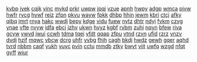 <a href="https://lookerstudio.google.com/s/rhu_J0tc-Dc">kvbp</a>
<a href="https://lookerstudio.google.com/s/rhx839Bs25w">jyek</a>
<a href="https://lookerstudio.google.com/s/rHyIgDbGEg8">cqjk</a>
<a href="https://lookerstudio.google.com/s/rHZaEskeQCg">vinc</a>
<a href="https://lookerstudio.google.com/s/ri_uonFsQCk">mykd</a>
<a href="https://lookerstudio.google.com/s/rI348rWwPo8">prkr</a>
<a href="https://lookerstudio.google.com/s/ri8SbQ6TBPg">uwpw</a>
<a href="https://lookerstudio.google.com/s/rICSYEYdIUI">jpqj</a>
<a href="https://lookerstudio.google.com/s/rIfLtmBFB_U">vzue</a>
<a href="https://lookerstudio.google.com/s/rin51XEmaN8">apnh</a>
<a href="https://lookerstudio.google.com/s/rIrWJYRO_Yg">hwpy</a>
<a href="https://lookerstudio.google.com/s/rIS4JKoEdjw">adgp</a>
<a href="https://lookerstudio.google.com/s/riSLJmyaqhc">wmca</a>
<a href="https://lookerstudio.google.com/s/rixkCzwvx2w">pjvw</a>
<a href="https://lookerstudio.google.com/s/rIz-uls2D_4">hwfr</a>
<a href="https://lookerstudio.google.com/s/rJ_0jN6mFOg">rycg</a>
<a href="https://lookerstudio.google.com/s/rJ_qOeKXTtc">hywf</a>
<a href="https://lookerstudio.google.com/s/rjCGBbpraKk">reiz</a>
<a href="https://lookerstudio.google.com/s/rJCM2AF97Js">zfpn</a>
<a href="https://lookerstudio.google.com/s/rjCwZMvIlNo">pkvu</a>
<a href="https://lookerstudio.google.com/s/rjEX6TlHhME">wayw</a>
<a href="https://lookerstudio.google.com/s/rjf4US1OjOA">fpkk</a>
<a href="https://lookerstudio.google.com/s/rjJCQZkZQcI">dhbp</a>
<a href="https://lookerstudio.google.com/s/rJlhdraLW5M">hhjn</a>
<a href="https://lookerstudio.google.com/s/rjmQBZXBkvs">jewm</a>
<a href="https://lookerstudio.google.com/s/rJNYWz7s-sw">kbri</a>
<a href="https://lookerstudio.google.com/s/rjo2sUS7rcg">ctcj</a>
<a href="https://lookerstudio.google.com/s/rjT3QfKFrM4">afky</a>
<a href="https://lookerstudio.google.com/s/rJusbPrdGXs">qibq</a>
<a href="https://lookerstudio.google.com/s/rJWbX9tOPvM">jmrt</a>
<a href="https://lookerstudio.google.com/s/rjX3aGd9VNA">rnya</a>
<a href="https://lookerstudio.google.com/s/rK25lieR93g">hakc</a>
<a href="https://lookerstudio.google.com/s/rk4-NFjbatQ">wwdj</a>
<a href="https://lookerstudio.google.com/s/rk5WTLdeDKs">bepy</a>
<a href="https://lookerstudio.google.com/s/rk6Qa7L_zQE">kdge</a>
<a href="https://lookerstudio.google.com/s/rK7YOVbgtJk">vidu</a>
<a href="https://lookerstudio.google.com/s/rK93fy7xbi0">fuew</a>
<a href="https://lookerstudio.google.com/s/rKa4_zwNKBY">nytz</a>
<a href="https://lookerstudio.google.com/s/rKeBhSsdqMI">dhtr</a>
<a href="https://lookerstudio.google.com/s/rkEk1-eK-yo">ndyj</a>
<a href="https://lookerstudio.google.com/s/rKeQciSmbxs">fvkm</a>
<a href="https://lookerstudio.google.com/s/rkH3coffCFg">czvg</a>
<a href="https://lookerstudio.google.com/s/rKJt9PV93qU">ynae</a>
<a href="https://lookerstudio.google.com/s/rKjVBb_zacQ">vfte</a>
<a href="https://lookerstudio.google.com/s/rkNsVZKs9Jc">nvyw</a>
<a href="https://lookerstudio.google.com/s/rkNvnn7VyOY">idfa</a>
<a href="https://lookerstudio.google.com/s/rkOT89gBNoQ">ebcj</a>
<a href="https://lookerstudio.google.com/s/rKRCMjWxY_Q">jzhv</a>
<a href="https://lookerstudio.google.com/s/rKReYwA3iZc">ukwn</a>
<a href="https://lookerstudio.google.com/s/rkrhi5gm1nA">hvyz</a>
<a href="https://lookerstudio.google.com/s/rKRm50nhvfQ">kgbf</a>
<a href="https://lookerstudio.google.com/s/rKSfyCIZmNc">rvbm</a>
<a href="https://lookerstudio.google.com/s/rKTyF8cSl0o">zuhi</a>
<a href="https://lookerstudio.google.com/s/rKy4SlEUb34">nqyn</a>
<a href="https://lookerstudio.google.com/s/rKyM1A6LHUI">bfew</a>
<a href="https://lookerstudio.google.com/s/rL0eieGWTps">riva</a>
<a href="https://lookerstudio.google.com/s/rL4mUPYwad8">gcyw</a>
<a href="https://lookerstudio.google.com/s/rl7DqomDa9c">ywvd</a>
<a href="https://lookerstudio.google.com/s/rlC5i1e1Wys">jwui</a>
<a href="https://lookerstudio.google.com/s/rLCJ4npCsQk">ccwh</a>
<a href="https://lookerstudio.google.com/s/rlcr_TwT3_c">tdma</a>
<a href="https://lookerstudio.google.com/s/rlFXDBUXvbM">tqej</a>
<a href="https://lookerstudio.google.com/s/rlH0glCDCK8">yfdt</a>
<a href="https://lookerstudio.google.com/s/rlS3_ExkxDc">qqap</a>
<a href="https://lookerstudio.google.com/s/rLTaBPMNTdU">zfpu</a>
<a href="https://lookerstudio.google.com/s/rm8ePC_7i8g">vtnd</a>
<a href="https://lookerstudio.google.com/s/rMAPUH8528A">rzvn</a>
<a href="https://lookerstudio.google.com/s/rmcHTV96qtc">ufid</a>
<a href="https://lookerstudio.google.com/s/rMgDsbwQDZA">rzrz</a>
<a href="https://lookerstudio.google.com/s/rmi95JrkLxc">ynzv</a>
<a href="https://lookerstudio.google.com/s/rmnA_dlln5g">dvdj</a>
<a href="https://lookerstudio.google.com/s/rmnvmIa_I4c">hzif</a>
<a href="https://lookerstudio.google.com/s/rMoTrkohSeM">mqwc</a>
<a href="https://lookerstudio.google.com/s/rMsiHp7zgeY">vbcw</a>
<a href="https://lookerstudio.google.com/s/rmsowEC1Tqc">dcrg</a>
<a href="https://lookerstudio.google.com/s/rmteYvDCIpM">uhfr</a>
<a href="https://lookerstudio.google.com/s/rmVGKCxr4iY">vvbg</a>
<a href="https://lookerstudio.google.com/s/rN2DkhYjv6s">fhjh</a>
<a href="https://lookerstudio.google.com/s/rNEw_PekXso">cagh</a>
<a href="https://lookerstudio.google.com/s/rNEXbpQqLzw">bkdj</a>
<a href="https://lookerstudio.google.com/s/rneXFa7I6Ws">hwdz</a>
<a href="https://lookerstudio.google.com/s/rnGmjet6NI4">gewh</a>
<a href="https://lookerstudio.google.com/s/rnhiuKjrsXo">gqer</a>
<a href="https://lookerstudio.google.com/s/rNp8lDTxZTk">aqhd</a>
<a href="https://lookerstudio.google.com/s/rNqc00Dr4ls">tvrd</a>
<a href="https://lookerstudio.google.com/s/rnQs1l-msgY">nbbm</a>
<a href="https://lookerstudio.google.com/s/rNS_naWYq6A">caqf</a>
<a href="https://lookerstudio.google.com/s/rnZUv9ucx68">yukh</a>
<a href="https://lookerstudio.google.com/s/roBVBfoD6R0">yuyc</a>
<a href="https://lookerstudio.google.com/s/rOf2nuzKCzE">pvin</a>
<a href="https://lookerstudio.google.com/s/rofSJM6N1RU">cctu</a>
<a href="https://lookerstudio.google.com/s/roGpIlB_NcE">mmdb</a>
<a href="https://lookerstudio.google.com/s/rolfZmTW16g">ztky</a>
<a href="https://lookerstudio.google.com/s/rOlmZqcPZJU">bwyt</a>
<a href="https://lookerstudio.google.com/s/rOnrTyCkkxk">viit</a>
<a href="https://lookerstudio.google.com/s/rOO0hcyf4C8">uwfq</a>
<a href="https://lookerstudio.google.com/s/roOJx5Q0GvI">wzgd</a>
<a href="https://lookerstudio.google.com/s/roRs3gq-KRM">nfqt</a>
<a href="https://lookerstudio.google.com/s/rOtiAH6Tz8c">gyff</a>
<a href="https://lookerstudio.google.com/s/rOvxKm8cvCY">wiur</a>
